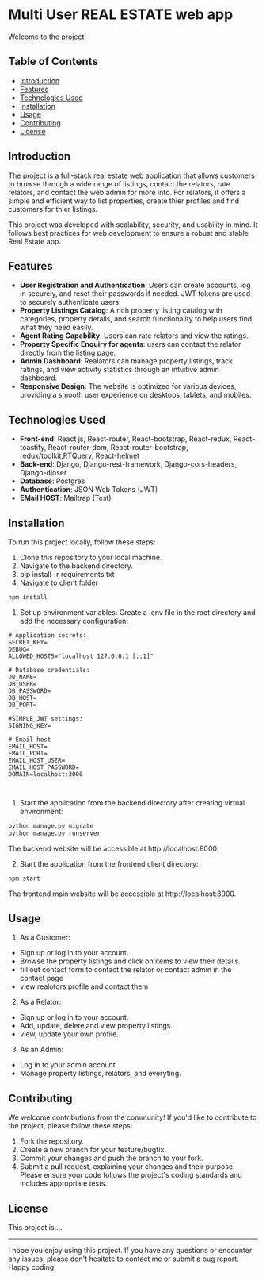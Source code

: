 # Multi User REAL ESTATE web app

Welcome to the project!

## Table of Contents

-   [Introduction](#introduction)
-   [Features](#features)
-   [Technologies Used](#technologies-used)
-   [Installation](#installation)
-   [Usage](#usage)
-   [Contributing](#contributing)
-   [License](#license)

## Introduction

The project is a full-stack real estate web application that allows customers to browse through a wide range of listings, contact the relators, rate relators, and contact the web admin for more info. For relators, it offers a simple and efficient way to list properties, create thier profiles and find customers for thier listings.

This project was developed with scalability, security, and usability in mind. It follows best practices for web development to ensure a robust and stable Real Estate app.

## Features

-   **User Registration and Authentication**: Users can create accounts, log in securely, and reset their passwords if needed. JWT tokens are used to securely authenticate users.
-   **Property Listings Catalog**: A rich property listing catalog with categories, property details, and search functionality to help users find what they need easily.
-   **Agent Rating Capability**: Users can rate relators and view the ratings.
-   **Property Specific Enquiry for agents**: users can contact the relator directly from the listing page.
-   **Admin Dashboard**: Realators can manage property listings, track ratings, and view activity statistics through an intuitive admin dashboard.
-   **Responsive Design**: The website is optimized for various devices, providing a smooth user experience on desktops, tablets, and mobiles.

## Technologies Used

-   **Front-end**: React js, React-router, React-bootstrap, React-redux, React-toastify, React-router-dom,  React-router-bootstrap, redux/toolkit,RTQuery, React-helmet
-   **Back-end**: Django, Django-rest-framework, Django-cors-headers, Django-djoser
-   **Database**: Postgres
-   **Authentication**: JSON Web Tokens (JWT)
-   **EMail HOST**: Mailtrap (Test)

## Installation

To run this project locally, follow these steps:

1. Clone this repository to your local machine.
2. Navigate to the backend directory.
3. pip install -r requirements.txt
4. Navigate to client folder 

```bash
npm install
```

1. Set up environment variables:
   Create a .env file in the root directory and add the necessary configuration:

```dotenv
# Application secrets:
SECRET_KEY=
DEBUG=
ALLOWED_HOSTS="localhost 127.0.0.1 [::1]"

# Database credentials:
DB_NAME=
DB_USER=
DB_PASSWORD=
DB_HOST=
DB_PORT=

#SIMPLE_JWT settings:
SIGNING_KEY=

# Email host
EMAIL_HOST=
EMAIL_PORT=
EMAIL_HOST_USER=
EMAIL_HOST_PASSWORD=
DOMAIN=localhost:3000



```

1. Start the application from the backend directory after creating virtual environment:

```bash
python manage.py migrate
python manage.py runserver
```

The backend website will be accessible at http://localhost:8000.

2. Start the application from the frontend client directory:

```bash
npm start
```

The frontend main website will be accessible at http://localhost:3000.

## Usage

1. As a Customer:

-   Sign up or log in to your account.
-   Browse the property listings and click on items to view their details.
-   fill out contact form to contact the relator or contact admin in the contact page 
-   view realotors profile and contact them 

2. As a Relator:

-   Sign up or log in to your account.
-   Add, update, delete and view property listings.
-   view, update your own profile.

3. As an Admin:

-   Log in to your admin account.
-   Manage property listings, relators, and everyting.

## Contributing

We welcome contributions from the community! If you'd like to contribute to the project, please follow these steps:

1. Fork the repository.
2. Create a new branch for your feature/bugfix.
3. Commit your changes and push the branch to your fork.
4. Submit a pull request, explaining your changes and their purpose.
   Please ensure your code follows the project's coding standards and includes appropriate tests.

## License

This project is....

---

I hope you enjoy using this project. If you have any questions or encounter any issues, please don't hesitate to contact me or submit a bug report. Happy coding!